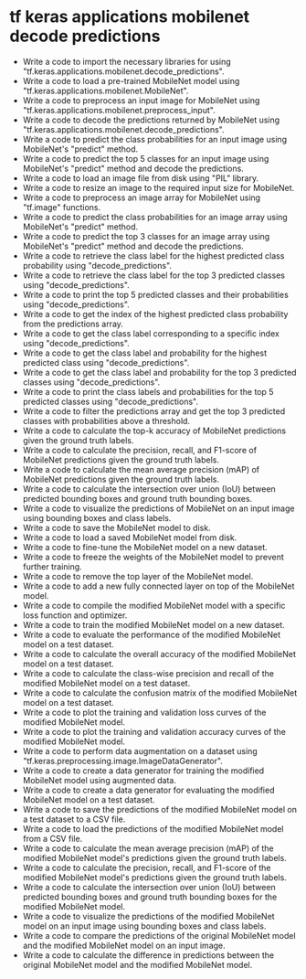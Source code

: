 # tf keras applications mobilenet decode predictions

- Write a code to import the necessary libraries for using "tf.keras.applications.mobilenet.decode_predictions".
- Write a code to load a pre-trained MobileNet model using "tf.keras.applications.mobilenet.MobileNet".
- Write a code to preprocess an input image for MobileNet using "tf.keras.applications.mobilenet.preprocess_input".
- Write a code to decode the predictions returned by MobileNet using "tf.keras.applications.mobilenet.decode_predictions".
- Write a code to predict the class probabilities for an input image using MobileNet's "predict" method.
- Write a code to predict the top 5 classes for an input image using MobileNet's "predict" method and decode the predictions.
- Write a code to load an image file from disk using "PIL" library.
- Write a code to resize an image to the required input size for MobileNet.
- Write a code to preprocess an image array for MobileNet using "tf.image" functions.
- Write a code to predict the class probabilities for an image array using MobileNet's "predict" method.
- Write a code to predict the top 3 classes for an image array using MobileNet's "predict" method and decode the predictions.
- Write a code to retrieve the class label for the highest predicted class probability using "decode_predictions".
- Write a code to retrieve the class label for the top 3 predicted classes using "decode_predictions".
- Write a code to print the top 5 predicted classes and their probabilities using "decode_predictions".
- Write a code to get the index of the highest predicted class probability from the predictions array.
- Write a code to get the class label corresponding to a specific index using "decode_predictions".
- Write a code to get the class label and probability for the highest predicted class using "decode_predictions".
- Write a code to get the class label and probability for the top 3 predicted classes using "decode_predictions".
- Write a code to print the class labels and probabilities for the top 5 predicted classes using "decode_predictions".
- Write a code to filter the predictions array and get the top 3 predicted classes with probabilities above a threshold.
- Write a code to calculate the top-k accuracy of MobileNet predictions given the ground truth labels.
- Write a code to calculate the precision, recall, and F1-score of MobileNet predictions given the ground truth labels.
- Write a code to calculate the mean average precision (mAP) of MobileNet predictions given the ground truth labels.
- Write a code to calculate the intersection over union (IoU) between predicted bounding boxes and ground truth bounding boxes.
- Write a code to visualize the predictions of MobileNet on an input image using bounding boxes and class labels.
- Write a code to save the MobileNet model to disk.
- Write a code to load a saved MobileNet model from disk.
- Write a code to fine-tune the MobileNet model on a new dataset.
- Write a code to freeze the weights of the MobileNet model to prevent further training.
- Write a code to remove the top layer of the MobileNet model.
- Write a code to add a new fully connected layer on top of the MobileNet model.
- Write a code to compile the modified MobileNet model with a specific loss function and optimizer.
- Write a code to train the modified MobileNet model on a new dataset.
- Write a code to evaluate the performance of the modified MobileNet model on a test dataset.
- Write a code to calculate the overall accuracy of the modified MobileNet model on a test dataset.
- Write a code to calculate the class-wise precision and recall of the modified MobileNet model on a test dataset.
- Write a code to calculate the confusion matrix of the modified MobileNet model on a test dataset.
- Write a code to plot the training and validation loss curves of the modified MobileNet model.
- Write a code to plot the training and validation accuracy curves of the modified MobileNet model.
- Write a code to perform data augmentation on a dataset using "tf.keras.preprocessing.image.ImageDataGenerator".
- Write a code to create a data generator for training the modified MobileNet model using augmented data.
- Write a code to create a data generator for evaluating the modified MobileNet model on a test dataset.
- Write a code to save the predictions of the modified MobileNet model on a test dataset to a CSV file.
- Write a code to load the predictions of the modified MobileNet model from a CSV file.
- Write a code to calculate the mean average precision (mAP) of the modified MobileNet model's predictions given the ground truth labels.
- Write a code to calculate the precision, recall, and F1-score of the modified MobileNet model's predictions given the ground truth labels.
- Write a code to calculate the intersection over union (IoU) between predicted bounding boxes and ground truth bounding boxes for the modified MobileNet model.
- Write a code to visualize the predictions of the modified MobileNet model on an input image using bounding boxes and class labels.
- Write a code to compare the predictions of the original MobileNet model and the modified MobileNet model on an input image.
- Write a code to calculate the difference in predictions between the original MobileNet model and the modified MobileNet model.